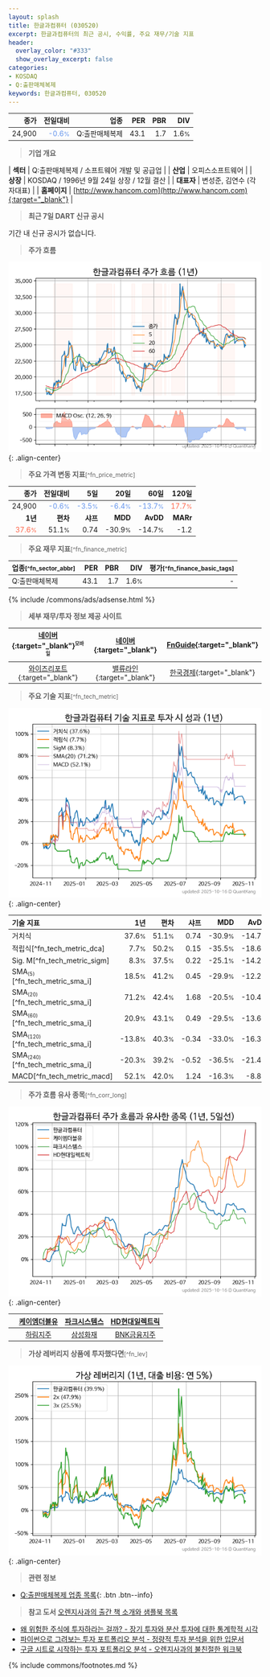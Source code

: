 ```yaml
---
layout: splash
title: 한글과컴퓨터 (030520)
excerpt: 한글과컴퓨터의 최근 공시, 수익률, 주요 재무/기술 지표
header:
  overlay_color: "#333"
  show_overlay_excerpt: false
categories:
- KOSDAQ
- Q:출판매체복제
keywords: 한글과컴퓨터, 030520
---
```


| **종가** | **전일대비** | **업종** | **PER** | **PBR** | **DIV** |
| -------: | -----------: | -------: | ------: | ------: | ------: |
| 24,900 | <span style="color: cornflowerblue">-0.6<small>%</small></span> | Q:출판매체복제 | 43.1 | 1.7 | 1.6<small>%</small> |

<!-- more -->


> **기업 개요**<a id="company"></a>

| <span style="white-space:nowrap;">**섹터**</span> | Q:출판매체복제 / 소프트웨어 개발 및 공급업 |
| <span style="white-space:nowrap;">**산업**</span> | 오피스소프트웨어 |
| <span style="white-space:nowrap;">**상장**</span> | KOSDAQ / 1996년 9월 24일 상장 / 12월 결산 |
| <span style="white-space:nowrap;">**대표자**</span> | 변성준, 김연수 (각자대표) |
| <span style="white-space:nowrap;">**홈페이지**</span> | [http://www.hancom.com](http://www.hancom.com){:target="_blank"} |


> **최근 7일 DART 신규 공시**<a id="dart"></a>

기간 내 신규 공시가 없습니다.


> **주가 흐름**<a id="price"></a>

![030520](/stock/images/030520.png){: .align-center}


> **주요 가격 변동 지표**<small>[^fn_price_metric]</small>

| **종가** | **전일대비** | **5일** | **20일** | **60일** | **120일** |
| -------: | -----------: | ------: | -------: | -------: | --------: |
| 24,900 | <span style="color: cornflowerblue">-0.6<small>%</small></span> | <span style="color: cornflowerblue">-3.5<small>%</small></span> | <span style="color: cornflowerblue">-6.4<small>%</small></span> | <span style="color: cornflowerblue">-13.7<small>%</small></span> | <span style="color: tomato">17.7<small>%</small></span> |
| **1년** | **편차** | **샤프** | **MDD** | **AvDD** | **MARr** |
| <span style="color: tomato">37.6<small>%</small></span> | 51.1<small>%</small> | 0.74 | -30.9<small>%</small> | -14.7<small>%</small> | -1.2 |


> **주요 재무 지표**<small>[^fn_finance_metric]</small>

| **업종**<small>[^fn_sector_abbr]</small> | **PER** | **PBR** | **DIV** | **평가**<small>[^fn_finance_basic_tags]</small> |
| :--------------------------------------- | ------: | ------: | ------: | ----------------------------------------------: |
| Q:출판매체복제 | 43.1 | 1.7 | 1.6<small>%</small> | - |



{% include /commons/ads/adsense.html %}

> **세부 재무/투자 정보 제공 사이트**

| [네이버](https://m.stock.naver.com/domestic/stock/030520/finance/summary){:target="_blank"}<sup><small>모바일</small></sup> | [네이버](https://finance.naver.com/item/coinfo.naver?code=030520){:target="_blank"} | [FnGuide](https://comp.fnguide.com/SVO2/ASP/SVD_Invest.asp?gicode=A030520&MenuYn=Y){:target="_blank"} |
| :---: | :---: | :---: |
| [와이즈리포트](https://comp.wisereport.co.kr/company/c1040001.aspx?cmp_cd=030520){:target="_blank"} | [밸류라인](https://www.valueline.co.kr/finance/summary/030520){:target="_blank"} | [한국경제](https://markets.hankyung.com/stock/030520/financial-summary){:target="_blank"} |


> **주요 기술 지표**<small>[^fn_tech_metric]</small>


![030520](/stock/images/030520_tech.png){: .align-center}

| **기술 지표** | **1년** | **편차** | **샤프** | **MDD** | **AvDD** |
| :------------ | ------: | -----------: | -------: | ------: | -------: |
| 거치식 | 37.6<small>%</small> | 51.1<small>%</small> | 0.74 | -30.9<small>%</small> | -14.7<small>%</small> |
| 적립식[^fn_tech_metric_dca] | 7.7<small>%</small> | 50.2<small>%</small> | 0.15 | -35.5<small>%</small> | -18.6<small>%</small> |
| Sig. M[^fn_tech_metric_sigm] | 8.3<small>%</small> | 37.5<small>%</small> | 0.22 | -25.1<small>%</small> | -14.2<small>%</small> |
| SMA<small><sub>(5)</sub></small>[^fn_tech_metric_sma_i] | 18.5<small>%</small> | 41.2<small>%</small> | 0.45 | -29.9<small>%</small> | -12.2<small>%</small> |
| SMA<small><sub>(20)</sub></small>[^fn_tech_metric_sma_i] | 71.2<small>%</small> | 42.4<small>%</small> | 1.68 | -20.5<small>%</small> | -10.4<small>%</small> |
| SMA<small><sub>(60)</sub></small>[^fn_tech_metric_sma_i] | 20.9<small>%</small> | 43.1<small>%</small> | 0.49 | -29.5<small>%</small> | -13.6<small>%</small> |
| SMA<small><sub>(120)</sub></small>[^fn_tech_metric_sma_i] | -13.8<small>%</small> | 40.3<small>%</small> | -0.34 | -33.0<small>%</small> | -16.3<small>%</small> |
| SMA<small><sub>(240)</sub></small>[^fn_tech_metric_sma_i] | -20.3<small>%</small> | 39.2<small>%</small> | -0.52 | -36.5<small>%</small> | -21.4<small>%</small> |
| MACD[^fn_tech_metric_macd] | 52.1<small>%</small> | 42.0<small>%</small> | 1.24 | -16.3<small>%</small> | -8.8<small>%</small> |


> **주가 흐름 유사 종목**<a id="corr"></a><small>[^fn_corr_long]</small>

![030520](/stock/images/030520_corr.png){: .align-center}

|       | [케이엠더블유](/032500/) | [파크시스템스](/140860/) | [HD현대일렉트릭](/267260/) |
| :---: | :------------------------------------: | :------------------------------------: | :------------------------------------: |
|       | [하림지주](/003380/) | [삼성화재](/000810/) | [BNK금융지주](/138930/) |


> **가상 레버리지 상품에 투자했다면**<a id="2x"></a><small>[^fn_lev]</small>

![030520](/stock/images/030520_2x.png){: .align-center}


> **관련 정보**

- [Q:출판매체복제 업종 목록](/stats/sector/kosdaq_업종_출판매체복제_종목/){: .btn .btn--info}

> **참고 도서** [오렌지사과의 출간 책 소개와 샘플북 목록](https://kongdori.tistory.com/691)

- [왜 위험한 주식에 투자하라는 걸까? - 장기 투자와 분산 투자에 대한 통계학적 시각](https://kongdori.tistory.com/421)
- [파이썬으로 그려보는 투자 포트폴리오 분석  - 정량적 투자 분석을 위한 입문서](https://kongdori.tistory.com/643)
- [구글 시트로 시작하는 투자 포트폴리오 분석 - 오렌지사과의 불친절한 워크북](https://kongdori.tistory.com/449)


{% include commons/footnotes.md %}